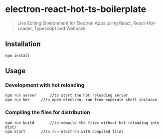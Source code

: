 # electron-react-hot-ts-boilerplate
 > Live Editing Environment for Electron Apps using React, React-Hot-Loader, Typescript and Webpack

## Installation

```
npm install
```
## Usage
### Development with hot reloading
```
npm run server		//to start the hot reloading server
npm run hmr		//to open electron. run from seperate shell instance
```

### Compiling the files for distribution
```
npm run build 		//to compile the files without hot reloading into dist/
npm start 		//to run electron with compiled files
```
